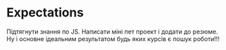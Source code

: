 # Expectations
Підтягнути знання по JS.
Написати міні пет проект і додати до резюме.
Ну і основне ідеальним результатом будь яких курсів є пошук роботи!!!
